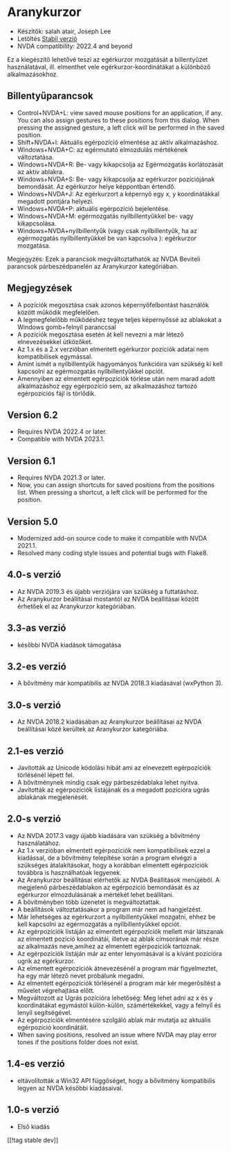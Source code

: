 # Aranykurzor #

* Készítők: salah atair, Joseph Lee
* Letöltés [Stabil verzió][1]
* NVDA compatibility: 2022.4 and beyond

Ez a kiegészítő lehetővé teszi az egérkurzor mozgatását a billentyűzet
használatával, ill. elmenthet vele egérkurzor-koordinátákat a különböző
alkalmazásokhoz.

## Billentyűparancsok

* Control+NVDA+L: view saved mouse positions for an application, if any. You
  can also assign gestures to these positions from this dialog. When
  pressing the assigned gesture, a left click will be performed in the saved
  position.
* Shift+NVDA+l: Aktuális egérpozíció elmentése az aktív alkalmazáshoz.
* Windows+NVDA+C: az egérmutató elmozdulás mértékének változtatása.
* Windows+NVDA+R: Be- vagy kikapcsolja az Egérmozgatás korlátozását az aktív
  ablakra.
* Windows+NVDA+S: Be- vagy kikapcsolja az egérkurzor pozíciójának
  bemondását. Az egérkurzor helye képpontban értendő.
* Windows+NVDA+J: Az egérkurzort a képernyő egy x, y koordinátákkal megadott
  pontjára helyezi.
* Windows+NVDA+P: aktuális egérpozíció bejelentése.
* Windows+NVDA+M: egérmozgatás nyílbillentyűkkel be- vagy kikapcsolása.
* Windows+NVDA+nyílbillentyűk (vagy csak nyílbillentyűk, ha az egérmozgatás
  nyílbillentyűkkel be van kapcsolva ): egérkurzor mozgatása.

Megjegyzés: Ezek a parancsok megváltoztathatók az NVDA Beviteli parancsok
párbeszédpanelén az Aranykurzor kategóriában.

## Megjegyzések

* A pozíciók megosztása csak azonos képernyőfelbontást használók között
  működik megfelelően.
* A legmegfelelőbb működéshez tegye teljes képernyőssé az ablakokat a
  Windows gomb+felnyíl paranccsal
* A pozíciók megosztása esetén át kell nevezni a már létező elnevezésekkel
  ütközőket.
* Az 1.x és a 2.x verzióban elmentett egérkurzor pozíciók adatai nem
  kompatibilisek egymással.
* Amint ismét a nyílbillentyűk hagyományos funkcióira van szükség ki kell
  kapcsolni az egérmozgatás nyílbillentyűkkel opciót.
* Amennyiben az elmentett egérpozíciók törlése után nem marad adott
  alkalmazáshoz egy egérpozíció sem, az alkalmazáshoz tartozó egérpozíciós
  fájl is törlődik.

## Version 6.2

* Requires NVDA 2022.4 or later.
* Compatible with NVDA 2023.1.

## Version 6.1

* Requires NVDA 2021.3 or later.
* Now, you can assign shortcuts for saved positions from the positions
  list. When pressing a shortcut, a left click will be performed for the
  position.

## Version 5.0

* Modernized add-on source code to make it compatible with NVDA 2021.1.
* Resolved many coding style issues and potential bugs with Flake8.

## 4.0-s verzió

* Az NVDA 2019.3 és újabb verziójára van szükség a futtatáshoz.
* Az Aranykurzor beállításai mostantól az NVDA beállításai között érhetőek
  el az Aranykurzor kategóriában.

## 3.3-as verzió

* későbbi NVDA kiadások támogatása

## 3.2-es verzió

* A bővítmény már kompatibilis az NVDA 2018.3 kiadásával (wxPython 3).

## 3.0-s verzió

* Az NVDA 2018.2 kiadásában az Aranykurzor beállításai az NVDA beállításai
  közé kerültek az Aranykurzor kategóriába.

## 2.1-es verzió

* Javították az Unicode kódolási hibát ami az elnevezett egérpozíciók
  törlésénél lépett fel.
* A bővítménynek mindig csak egy párbeszédablaka lehet nyitva.
* Javították az egérpozíciók listájának és a megadott pozícióra ugrás
  ablakának megjelenését.

## 2.0-s verzió

* Az NVDA 2017.3 vagy újabb kiadására van szükség a bővítmény használatához.
* Az 1.x verzióban elmentett egérpozíciók nem kompatibilisek ezzel a
  kiadással, de a bővítmény telepítése során a program elvégzi a szükséges
  átalakításokat, hogy a korábban elmentett egérpozíciók továbbra is
  használhatóak legyenek.
* Az Aranykurzor beállításai elérhetők az NVDA Beállítások menüjéből. A
  megjelenő párbeszédablakon az egérpozíció bemondását és az egérkurzor
  elmozdulásának a mértékét lehet beállítani.
* A bővítményben több üzenetet is megváltoztattak.
* A beállítások változtatásakor a program már nem ad hangjelzést.
* Már lehetséges az egérkurzort a nyílbillentyűkkel mozgatni, ehhez be kell
  kapcsolni az egérmozgatás a nyílbillentyűkkel opciót.
* Az egérpozíciók listáján az elmentett egérpozíciók mellett már látszanak
  az elmentett pozíció koordinátái, illetve az ablak címsorának már része az
  alkalmazás neve,amihez az elmentett egérpozíciók tartoznak.
* Az egérpozíciók listáján már az enter lenyomásával is a kívánt pozícióra
  ugrik az egérkurzor.
* Az elmentett egérpozíciók átnevezésénél a program már figyelmeztet, ha egy
  már létező nevet próbálunk megadni.
* Az elmentett egérpozíciók törlésénél a program már kér megerősítést a
  művelet végrehajtása előtt.
* Megváltozott az Ugrás pozícióra lehetőség: Meg lehet adni az x és y
  koordinátákat egymástól külön-külön, számértékekkel, vagy a felnyíl és
  lenyíl segítségével.
* Az egérpozíciók elmentésére szolgáló ablak már mutatja az aktuális
  egérpozíció koordinátáit.
* When saving positions, resolved an issue where NVDA may play error tones
  if the positions folder does not exist.

## 1.4-es verzió

* eltávolították a Win32 API függőséget, hogy a bővítmény kompatibilis
  legyen az NVDA későbbi kiadásaival.

## 1.0-s verzió

* Első kiadás

[[!tag stable dev]]

[1]: https://addons.nvda-project.org/files/get.php?file=gc

[2]: https://addons.nvda-project.org/files/get.php?file=gc-dev
